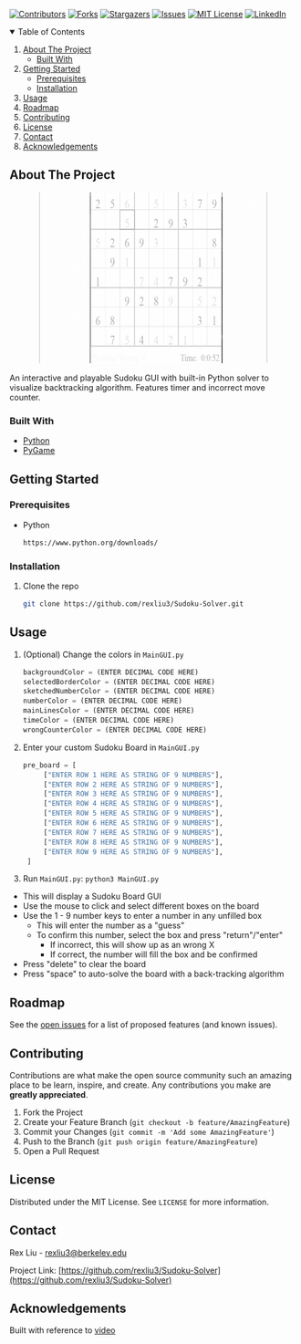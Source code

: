 [![Contributors][contributors-shield]][contributors-url]
[![Forks][forks-shield]][forks-url]
[![Stargazers][stars-shield]][stars-url]
[![Issues][issues-shield]][issues-url]
[![MIT License][license-shield]][license-url]
[![LinkedIn][linkedin-shield]][linkedin-url]

<!-- TABLE OF CONTENTS -->
<details open="open">
  <summary>Table of Contents</summary>
  <ol>
    <li>
      <a href="#about-the-project">About The Project</a>
      <ul>
        <li><a href="#built-with">Built With</a></li>
      </ul>
    </li>
    <li>
      <a href="#getting-started">Getting Started</a>
      <ul>
        <li><a href="#prerequisites">Prerequisites</a></li>
        <li><a href="#installation">Installation</a></li>
      </ul>
    </li>
    <li><a href="#usage">Usage</a></li>
    <li><a href="#roadmap">Roadmap</a></li>
    <li><a href="#contributing">Contributing</a></li>
    <li><a href="#license">License</a></li>
    <li><a href="#contact">Contact</a></li>
    <li><a href="#acknowledgements">Acknowledgements</a></li>
  </ol>
</details>


<!-- ABOUT THE PROJECT -->
## About The Project
<p align="center">
  <img width="400" height="300" src="images/screenshot.png">
</p>

An interactive and playable Sudoku GUI with built-in Python solver to visualize backtracking algorithm. Features timer and incorrect move counter.

### Built With
* [Python](https://www.python.org/)
* [PyGame](https://www.pygame.org/)


## Getting Started
### Prerequisites
* Python
  ```sh
  https://www.python.org/downloads/
  ```

### Installation
1. Clone the repo
   ```sh
   git clone https://github.com/rexliu3/Sudoku-Solver.git
   ```


<!-- USAGE EXAMPLES -->
## Usage
1. (Optional) Change the colors in ```MainGUI.py```
   ```py
   backgroundColor = (ENTER DECIMAL CODE HERE)
   selectedBorderColor = (ENTER DECIMAL CODE HERE)
   sketchedNumberColor = (ENTER DECIMAL CODE HERE)
   numberColor = (ENTER DECIMAL CODE HERE)
   mainLinesColor = (ENTER DECIMAL CODE HERE)
   timeColor = (ENTER DECIMAL CODE HERE)
   wrongCounterColor = (ENTER DECIMAL CODE HERE)
   ```
2. Enter your custom Sudoku Board in ```MainGUI.py```
   ```py
   pre_board = [
        ["ENTER ROW 1 HERE AS STRING OF 9 NUMBERS"],
        ["ENTER ROW 2 HERE AS STRING OF 9 NUMBERS"],
        ["ENTER ROW 3 HERE AS STRING OF 9 NUMBERS"],
        ["ENTER ROW 4 HERE AS STRING OF 9 NUMBERS"],
        ["ENTER ROW 5 HERE AS STRING OF 9 NUMBERS"],
        ["ENTER ROW 6 HERE AS STRING OF 9 NUMBERS"],
        ["ENTER ROW 7 HERE AS STRING OF 9 NUMBERS"],
        ["ENTER ROW 8 HERE AS STRING OF 9 NUMBERS"],
        ["ENTER ROW 9 HERE AS STRING OF 9 NUMBERS"],
    ]
    ```
3. Run `MainGUI.py`: ``` python3 MainGUI.py ```
* This will display a Sudoku Board GUI
* Use the mouse to click and select different boxes on the board
* Use the 1 - 9 number keys to enter a number in any unfilled box
  * This will enter the number as a "guess"
  * To confirm this number, select the box and press "return"/"enter"
    * If incorrect, this will show up as an wrong X
    * If correct, the number will fill the box and be confirmed
* Press "delete" to clear the board
* Press "space" to auto-solve the board with a back-tracking algorithm


<!-- ROADMAP -->
## Roadmap
See the [open issues](https://github.com/rexliu3/Sudoku-Solver/issues) for a list of proposed features (and known issues).


<!-- CONTRIBUTING -->
## Contributing
Contributions are what make the open source community such an amazing place to be learn, inspire, and create. Any contributions you make are **greatly appreciated**.

1. Fork the Project
2. Create your Feature Branch (`git checkout -b feature/AmazingFeature`)
3. Commit your Changes (`git commit -m 'Add some AmazingFeature'`)
4. Push to the Branch (`git push origin feature/AmazingFeature`)
5. Open a Pull Request


<!-- LICENSE -->
## License
Distributed under the MIT License. See `LICENSE` for more information.


<!-- CONTACT -->
## Contact
Rex Liu - rexliu3@berkeley.edu

Project Link: [https://github.com/rexliu3/Sudoku-Solver](https://github.com/rexliu3/Sudoku-Solver)


## Acknowledgements
Built with reference to [video](https://www.youtube.com/watch?v=eqUwSA0xI-s)


[contributors-shield]: https://img.shields.io/github/contributors/rexliu3/Sudoku-Solver?style=for-the-badge
[contributors-url]: https://github.com/rexliu3/Sudoku-Solver/graphs/contributors
[forks-shield]: https://img.shields.io/github/forks/rexliu3/Sudoku-Solver?style=for-the-badge
[forks-url]: https://github.com/rexliu3/Sudoku-Solver/network/members
[stars-shield]: https://img.shields.io/github/stars/rexliu3/Sudoku-Solver?style=for-the-badge
[stars-url]: https://github.com/rexliu3/Sudoku-Solver/stargazers
[issues-shield]: https://img.shields.io/github/issues/rexliu3/Sudoku-Solver?style=for-the-badge
[issues-url]: https://github.com/rexliu3/Sudoku-Solver/issues
[license-shield]: https://img.shields.io/github/license/othneildrew/Best-README-Template.svg?style=for-the-badge
[license-url]: https://github.com/rexliu3/Sudoku-Solver/blob/master/LICENSE.txt
[linkedin-shield]: https://img.shields.io/badge/-LinkedIn-black.svg?style=for-the-badge&logo=linkedin&colorB=555
[linkedin-url]: https://linkedin.com/in/rexliu3 
